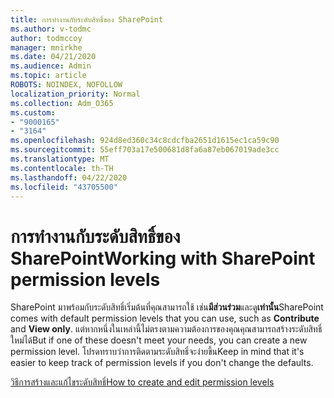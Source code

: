 ```yaml
---
title: การทํางานกับระดับสิทธิ์ของ SharePoint
ms.author: v-todmc
author: todmccoy
manager: mnirkhe
ms.date: 04/21/2020
ms.audience: Admin
ms.topic: article
ROBOTS: NOINDEX, NOFOLLOW
localization_priority: Normal
ms.collection: Adm_O365
ms.custom:
- "9000165"
- "3164"
ms.openlocfilehash: 924d8ed360c34c8cdcfba2651d1615ec1ca59c90
ms.sourcegitcommit: 55eff703a17e500681d8fa6a87eb067019ade3cc
ms.translationtype: MT
ms.contentlocale: th-TH
ms.lasthandoff: 04/22/2020
ms.locfileid: "43705500"
---
```

# <a name="working-with-sharepoint-permission-levels"></a><span data-ttu-id="744cd-102">การทํางานกับระดับสิทธิ์ของ SharePoint</span><span class="sxs-lookup"><span data-stu-id="744cd-102">Working with SharePoint permission levels</span></span>

<span data-ttu-id="744cd-103">SharePoint มาพร้อมกับระดับสิทธิ์เริ่มต้นที่คุณสามารถใช้ เช่น**มีส่วนร่วม**และดู**เท่านั้น**</span><span class="sxs-lookup"><span data-stu-id="744cd-103">SharePoint comes with default permission levels that you can use, such as **Contribute** and **View only**.</span></span> <span data-ttu-id="744cd-104">แต่หากหนึ่งในเหล่านี้ไม่ตรงตามความต้องการของคุณคุณสามารถสร้างระดับสิทธิ์ใหม่ได้</span><span class="sxs-lookup"><span data-stu-id="744cd-104">But if one of these doesn't meet your needs, you can create a new permission level.</span></span> <span data-ttu-id="744cd-105">โปรดทราบว่าการติดตามระดับสิทธิ์จะง่ายขึ้น</span><span class="sxs-lookup"><span data-stu-id="744cd-105">Keep in mind that it's easier to keep track of permission levels if you don't change the defaults.</span></span>

[<span data-ttu-id="744cd-106">วิธีการสร้างและแก้ไขระดับสิทธิ์</span><span class="sxs-lookup"><span data-stu-id="744cd-106">How to create and edit permission levels</span></span>](https://docs.microsoft.com/sharepoint/how-to-create-and-edit-permission-levels)